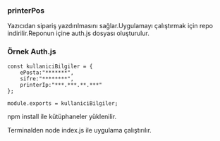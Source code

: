 ### printerPos

Yazıcıdan sipariş yazdırılmasını sağlar.Uygulamayı çalıştırmak için repo indirilir.Reponun içine auth.js dosyası oluşturulur.

### Örnek Auth.js

```
const kullaniciBilgiler = {
    ePosta:"*******",
    sifre:"********",
    printerIp:"***.***.**.***"
}; 

module.exports = kullaniciBilgiler;
```

npm install ile kütüphaneler yüklenilir.

Terminalden node index.js ile uygulama çalıştırılır.
